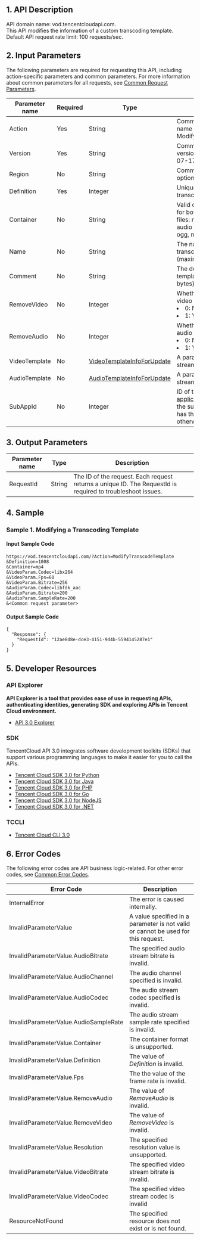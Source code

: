 ## 1. API Description
API domain name: vod.tencentcloudapi.com.  
This API modifies the information of a custom transcoding template.  
Default API request rate limit: 100 requests/sec.

## 2. Input Parameters
The following parameters are required for requesting this API, including action-specific parameters and common parameters. For more information about common parameters for all requests, see [Common Request Parameters](/document/api/266/31756).

| Parameter name | Required | Type | Description |
|---------|---------|---------|---------|
| Action | Yes | String | Common parameter; the name of this API: ModifyTranscodeTemplate |
| Version | Yes | String | Common parameter; the version of this API: 2018-07-17 |
| Region | No | String | Common parameter; optional for this API |
| Definition | Yes | Integer | Unique ID of the transcoding template. |
| Container | No | String |  Valid container formats: for both vedio and audio files: mp4, flv, hls; for audio files only: mp3, flac, ogg, m4a. |
| Name | No | String | The name of the transcoding template (maximum 64 characters). |
| Comment | No | String | The description of the template (maximum 256 bytes). |
| RemoveVideo | No | Integer | Whether to delete the video data? <br/><li>0: No </li><li>1: Yes </li> |
| RemoveAudio | No | Integer | Whether to delete the audio data: <br/><li>0: No </li><li>1: Yes </li> |
| VideoTemplate | No | [VideoTemplateInfoForUpdate](/document/api/266/31773#VideoTemplateInfoForUpdate) | A parameter for video stream configuration. |
| AudioTemplate | No | [AudioTemplateInfoForUpdate](/document/api/266/31773#AudioTemplateInfoForUpdate) | A parameter for vudio stream configuration. |
| SubAppId | No | Integer | ID of the VOD [sub-application](/document/product/266/14574). Input the ID of the sub-application that has the desired resources; otherwise, leave it blank. |
## 3. Output Parameters
| Parameter name | Type | Description |
|---------|---------|---------|
| RequestId | String | The ID of the request. Each request returns a unique ID. The RequestId is required to troubleshoot issues. |

## 4. Sample
### Sample 1. Modifying a Transcoding Template
#### Input Sample Code
```
https://vod.tencentcloudapi.com/?Action=ModifyTranscodeTemplate
&Definition=1008
&Container=mp4
&VideoParam.Codec=libx264
&VideoParam.Fps=60
&VideoParam.Bitrate=256
&AudioParam.Codec=libfdk_aac
&AudioParam.Bitrate=200
&AudioParam.SampleRate=200
&<Common request parameter>
```
#### Output Sample Code
```
{
  "Response": {
    "RequestId": "12ae8d8e-dce3-4151-9d4b-5594145287e1"
  }
}
```
## 5. Developer Resources
### API Explorer
**API Explorer is a tool that provides ease of use in requesting APIs, authenticating identities, generating SDK and exploring APIs in Tencent Cloud environment.**
* [API 3.0 Explorer](https://console.cloud.tencent.com/api/explorer?Product=vod&Version=2018-07-17&Action=ModifyTranscodeTemplate)

### SDK
TencentCloud API 3.0 integrates software development toolkits (SDKs) that support various programming languages to make it easier for you to call the APIs.
* [Tencent Cloud SDK 3.0 for Python](https://github.com/TencentCloud/tencentcloud-sdk-python)
* [Tencent Cloud SDK 3.0 for Java](https://github.com/TencentCloud/tencentcloud-sdk-java)
* [Tencent Cloud SDK 3.0 for PHP](https://github.com/TencentCloud/tencentcloud-sdk-php)
* [Tencent Cloud SDK 3.0 for Go](https://github.com/TencentCloud/tencentcloud-sdk-go)
* [Tencent Cloud SDK 3.0 for NodeJS](https://github.com/TencentCloud/tencentcloud-sdk-nodejs)
* [Tencent Cloud SDK 3.0 for .NET](https://github.com/TencentCloud/tencentcloud-sdk-dotnet)

### TCCLI
* [Tencent Cloud CLI 3.0](https://cloud.tencent.com/document/product/440/6176)

## 6. Error Codes
The following error codes are API business logic-related. For other error codes, see [Common Error Codes](/document/api/267/20461#.E5.85.AC.E5.85.B1.E9.94.99.E8.AF.AF.E7.A0.81).

| Error Code | Description |
|---------|---------|
| InternalError | The error is caused internally. |
| InvalidParameterValue | A value specified in a parameter is not valid or cannot be used for this request. |
| InvalidParameterValue.AudioBitrate | The specified audio stream bitrate is invalid.|
| InvalidParameterValue.AudioChannel | The audio channel specified is invalid. |
| InvalidParameterValue.AudioCodec | The audio stream codec specified is invalid. |
| InvalidParameterValue.AudioSampleRate |The audio stream sample rate specified is invalid. |
| InvalidParameterValue.Container | The container format is unsupported. |
| InvalidParameterValue.Definition | The value of *Definition* is invalid. |
| InvalidParameterValue.Fps | The the value of the frame rate is invalid. |
| InvalidParameterValue.RemoveAudio | The value of *RemoveAudio* is invalid. |
| InvalidParameterValue.RemoveVideo | The value of *RemoveVideo* is invalid. |
| InvalidParameterValue.Resolution | The specified resolution value is unsupported. |
| InvalidParameterValue.VideoBitrate | The specified video stream bitrate is invalid. |
| InvalidParameterValue.VideoCodec | The specified video stream codec is invalid|
| ResourceNotFound | The specified resource does not exist or is not found. |

